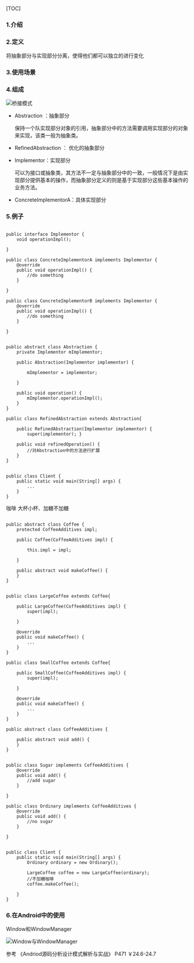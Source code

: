 [TOC]

### 1.介绍



### 2.定义

将抽象部分与实现部分分离，使得他们都可以独立的进行变化

### 3.使用场景


### 4.组成

![桥接模式](https://github.com/sparkfengbo/AndroidNotes/blob/master/PictureRes/SJMS/%E6%A1%A5%E6%8E%A5%E6%A8%A1%E5%BC%8F.png?raw=true)

- Abstraction ：抽象部分

	保持一个队实现部分对象的引用，抽象部分中的方法需要调用实现部分的对象来实现，该类一般为抽象类。
- RefinedAbstraction ： 优化的抽象部分
- Implementor：实现部分
  
	可以为接口或抽象类，其方法不一定与抽象部分中的一致，一般情况下是由实现部分提供基本的操作，而抽象部分定义的则是基于实现部分这些基本操作的业务方法。
	
- ConcreteImplementorA：具体实现部分

### 5.例子


```

public interface Implementor {	
	void operationImpl();
	
}

public class ConcreteImplementorA implements Implementor {
	@override
	public void operationImpl() {
		//do something
	}

}

public class ConcreteImplementorB implements Implementor {
	@override
	public void operationImpl() {
		//do something
	}

}


public abstract class Abstraction {
	private Implementor mImplementor;

	public Abstraction(Implementor implementor) {
	
		mImplementor = implementor;
		
	}
	
	public void operation() {
		mImplementor.operationImpl();
	}
}

public class RefinedAbstraction extends Abstraction{

	public RefinedAbstraction(Implementor implementor) {
		super(implementor);	}
	
	public void refinedOperation() {
		//对Abstraction中的方法进行扩展
	}
}


public class Client {
	public static void main(String[] args) {
		...
	}
}
```

咖啡 大杯小杯、加糖不加糖

```

public abstract class Coffee {
	protected CoffeeAdditives impl;

	public Coffee(CoffeeAdditives impl) {
	
		this.impl = impl;
		
	}
	
	public abstract void makeCoffee() {
	}
}


public class LargeCoffee extends Coffee{
	
	public LargeCoffee(CoffeeAdditives impl) {
		super(impl);
		
	}
	
	@override
	public void makeCoffee() {
		...
	}
}

public class SmallCoffee extends Coffee{
	
	public SmallCoffee(CoffeeAdditives impl) {
		super(impl);
		
	}
	
	@override
	public void makeCoffee() {
		...
	}
}

public abstract class CoffeeAdditives {
	
	public abstract void add() {
	}
}


public class Sugar implements CoffeeAdditives {
	@override
	public void add() {
		//add sugar
	}

}

public class Ordinary implements CoffeeAdditives {
	@override
	public void add() {
		//no sugar
	}

}


public class Client {
	public static void main(String[] args) {
		Ordinary ordinary = new Ordinary();
		
		LargeCoffee coffee = new LargeCoffee(ordinary);
		//不加糖咖啡
		coffee.makeCoffee();
		
	}
}
```


### 6.在Android中的使用

Window和WindowManager

![Window与WindowManager]()

参考 《Andriod源码分析设计模式解析与实战》 P471 ￥24.6-24.7
